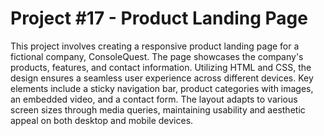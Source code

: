 # Project #17 - Product Landing Page
This project involves creating a responsive product landing page for a fictional company, ConsoleQuest. The page showcases the company's products, features, and contact information. Utilizing HTML and CSS, the design ensures a seamless user experience across different devices. Key elements include a sticky navigation bar, product categories with images, an embedded video, and a contact form. The layout adapts to various screen sizes through media queries, maintaining usability and aesthetic appeal on both desktop and mobile devices.
